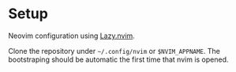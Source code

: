 # Setup

Neovim configuration using [Lazy.nvim](https://github.com/folke/lazy.nvim).

Clone the repository under `~/.config/nvim` or `$NVIM_APPNAME`. The bootstraping should be automatic
the first time that nvim is opened.
